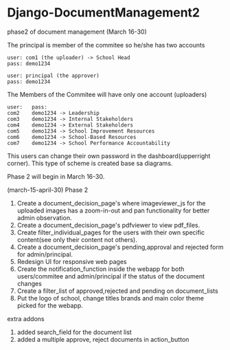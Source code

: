 # Django-DocumentManagement2
 phase2 of document management (March 16-30)

The principal is member of the commitee so he/she has two accounts
	
	user: com1 (the uploader) -> School Head
	pass: demo1234

	user: principal (the approver)
	pass: demo1234

The Members of the Commitee will have only one account (uploaders)

	user:	pass:
	com2	demo1234 -> Leadership
	com3	demo1234 -> Internal Stakeholders
	com4	demo1234 -> External Stakeholders
	com5	demo1234 -> School Improvement Resources
	com6	demo1234 -> School-Based Resources
	com7	demo1234 -> School Performance Accountability

This users can change their own password in the dashboard(upperright corner).
This type of scheme is created base sa diagrams.


Phase 2 will begin in March 16-30.

(march-15-april-30) Phase 2
1. Create a document_decision_page's where imageviewer_js for the uploaded images has a
zoom-in-out and pan functionality for better admin observation.
2. Create a document_decision_page's pdfviewer to view pdf_files.
3. Create filter_individual_pages for the users with their own specific content(see only their content
not others).
4. Create a document_decision_page's pending,approval and rejected form for admin/principal.
5. Redesign UI for responsive web pages
6. Create the notification_function inside the webapp for both users/commitee and admin/principal
if the status of the document changes
7. Create a filter_list of approved,rejected and pending on document_lists
8. Put the logo of school, change titles brands and main color theme picked for the webapp.

extra addons
1. added search_field for the document list
2. added a multiple approve, reject documents in action_button
